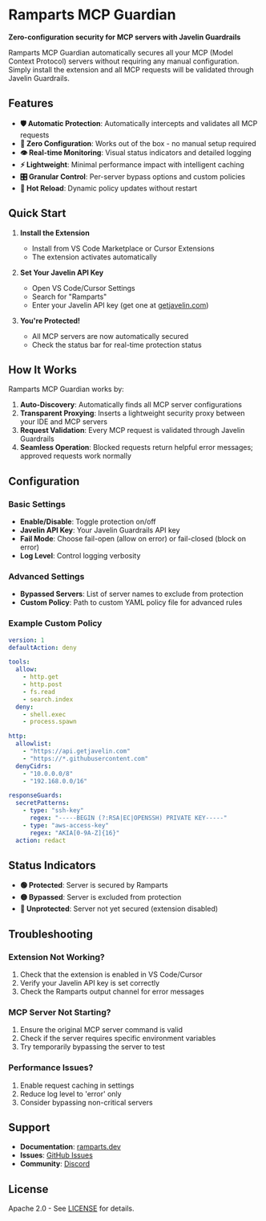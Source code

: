 # Ramparts MCP Guardian

**Zero-configuration security for MCP servers with Javelin Guardrails**

Ramparts MCP Guardian automatically secures all your MCP (Model Context Protocol) servers without requiring any manual configuration. Simply install the extension and all MCP requests will be validated through Javelin Guardrails.

## Features

- **🛡️ Automatic Protection**: Automatically intercepts and validates all MCP requests
- **🔧 Zero Configuration**: Works out of the box - no manual setup required
- **👁️ Real-time Monitoring**: Visual status indicators and detailed logging
- **⚡ Lightweight**: Minimal performance impact with intelligent caching
- **🎛️ Granular Control**: Per-server bypass options and custom policies
- **🔄 Hot Reload**: Dynamic policy updates without restart

## Quick Start

1. **Install the Extension**
   - Install from VS Code Marketplace or Cursor Extensions
   - The extension activates automatically

2. **Set Your Javelin API Key**
   - Open VS Code/Cursor Settings
   - Search for "Ramparts"
   - Enter your Javelin API key (get one at [getjavelin.com](https://getjavelin.com))

3. **You're Protected!**
   - All MCP servers are now automatically secured
   - Check the status bar for real-time protection status

## How It Works

Ramparts MCP Guardian works by:

1. **Auto-Discovery**: Automatically finds all MCP server configurations
2. **Transparent Proxying**: Inserts a lightweight security proxy between your IDE and MCP servers
3. **Request Validation**: Every MCP request is validated through Javelin Guardrails
4. **Seamless Operation**: Blocked requests return helpful error messages; approved requests work normally

## Configuration

### Basic Settings

- **Enable/Disable**: Toggle protection on/off
- **Javelin API Key**: Your Javelin Guardrails API key
- **Fail Mode**: Choose fail-open (allow on error) or fail-closed (block on error)
- **Log Level**: Control logging verbosity

### Advanced Settings

- **Bypassed Servers**: List of server names to exclude from protection
- **Custom Policy**: Path to custom YAML policy file for advanced rules

### Example Custom Policy

```yaml
version: 1
defaultAction: deny

tools:
  allow:
    - http.get
    - http.post
    - fs.read
    - search.index
  deny:
    - shell.exec
    - process.spawn

http:
  allowlist:
    - "https://api.getjavelin.com"
    - "https://*.githubusercontent.com"
  denyCidrs:
    - "10.0.0.0/8"
    - "192.168.0.0/16"

responseGuards:
  secretPatterns:
    - type: "ssh-key"
      regex: "-----BEGIN (?:RSA|EC|OPENSSH) PRIVATE KEY-----"
    - type: "aws-access-key"
      regex: "AKIA[0-9A-Z]{16}"
  action: redact
```

## Status Indicators

- **🟢 Protected**: Server is secured by Ramparts
- **🟡 Bypassed**: Server is excluded from protection
- **🔴 Unprotected**: Server not yet secured (extension disabled)

## Troubleshooting

### Extension Not Working?

1. Check that the extension is enabled in VS Code/Cursor
2. Verify your Javelin API key is set correctly
3. Check the Ramparts output channel for error messages

### MCP Server Not Starting?

1. Ensure the original MCP server command is valid
2. Check if the server requires specific environment variables
3. Try temporarily bypassing the server to test

### Performance Issues?

1. Enable request caching in settings
2. Reduce log level to 'error' only
3. Consider bypassing non-critical servers

## Support

- **Documentation**: [ramparts.dev](https://ramparts.dev)
- **Issues**: [GitHub Issues](https://github.com/getjavelin/ramparts/issues)
- **Community**: [Discord](https://discord.gg/javelin)

## License

Apache 2.0 - See [LICENSE](LICENSE) for details.
